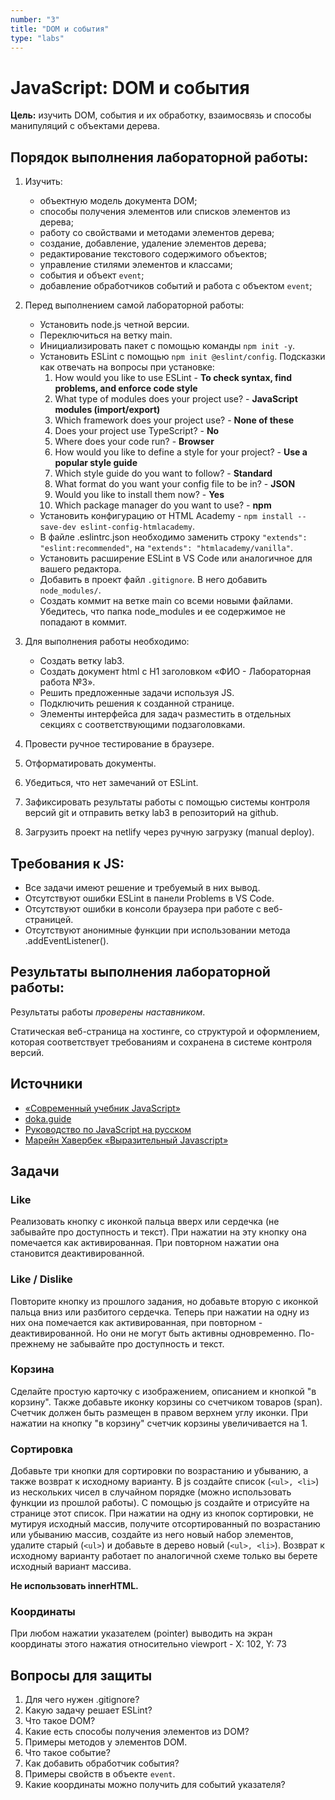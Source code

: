 ```yaml
---
number: "3"
title: "DOM и события"
type: "labs"
---
```


# JavaScript: DOM и события

**Цель:** изучить DOM, события и их обработку, взаимосвязь и способы манипуляций с объектами дерева.

## Порядок выполнения лабораторной работы:

1. Изучить:

   - объектную модель документа DOM;
   - способы получения элементов или списков элементов из дерева;
   - работу со свойствами и методами элементов дерева;
   - создание, добавление, удаление элементов дерева;
   - редактирование текстового содержимого объектов;
   - управление стилями элементов и классами;
   - события и объект `event`;
   - добавление обработчиков событий и работа с объектом `event`;

1. Перед выполнением самой лабораторной работы:

   - Установить node.js четной версии.
   - Переключиться на ветку main.
   - Инициализировать пакет с помощью команды `npm init -y`.
   - Установить ESLint с помощью `npm init @eslint/config`. Подсказки как отвечать на вопросы при установке:
     1. How would you like to use ESLint - **To check syntax, find problems, and enforce code style**
     1. What type of modules does your project use? - **JavaScript modules (import/export)**
     1. Which framework does your project use? - **None of these**
     1. Does your project use TypeScript? - **No**
     1. Where does your code run? - **Browser**
     1. How would you like to define a style for your project? - **Use a popular style guide**
     1. Which style guide do you want to follow? - **Standard**
     1. What format do you want your config file to be in? - **JSON**
     1. Would you like to install them now? - **Yes**
     1. Which package manager do you want to use? - **npm**
   - Установить конфигурацию от HTML Academy - `npm install --save-dev eslint-config-htmlacademy`.
   - В файле .eslintrc.json необходимо заменить строку `"extends": "eslint:recommended"`, на `"extends": "htmlacademy/vanilla"`.
   - Установить расширение ESLint в VS Code или аналогичное для вашего редактора.
   - Добавить в проект файл `.gitignore`. В него добавить `node_modules/`.
   - Создать коммит на ветке main со всеми новыми файлами. Убедитесь, что папка node_modules и ее содержимое не попадают в коммит.

1. Для выполнения работы необходимо:

   - Создать ветку lab3.
   - Создать документ html с H1 заголовком «ФИО - Лабораторная работа №3».
   - Решить предложенные задачи используя JS.
   - Подключить решения к созданной странице.
   - Элементы интерфейса для задач разместить в отдельных секциях с соответствующими подзаголовками.

1. Провести ручное тестирование в браузере.
1. Отформатировать документы.
1. Убедиться, что нет замечаний от ESLint.
1. Зафиксировать результаты работы с помощью системы контроля версий git и отправить ветку lab3 в репозиторий на github.
1. Загрузить проект на netlify через ручную загрузку (manual deploy).

## Требования к JS:

- Все задачи имеют решение и требуемый в них вывод.
- Отсутствуют ошибки ESLint в панели Problems в VS Code.
- Отсутствуют ошибки в консоли браузера при работе с веб-страницей.
- Отсутствуют анонимные функции при использовании метода .addEventListener().

## Результаты выполнения лабораторной работы:

Результаты работы _проверены наставником_.

Статическая веб-страница на хостинге, со структурой и оформлением, которая соответствует требованиям и сохранена в системе контроля версий.

## Источники

- [«Современный учебник JavaScript»](https://learn.javascript.ru/)
- [doka.guide](https://doka.guide/js/)
- [Руководство по JavaScript на русском](https://developer.mozilla.org/ru/docs/Web/JavaScript)
- [Марейн Хавербек «Выразительный Javascript»](https://karmazzin.gitbook.io/eloquentjavascript_ru/)

## Задачи

### Like

Реализовать кнопку с иконкой пальца вверх или сердечка (не забывайте про доступность и текст). При нажатии на эту кнопку она помечается как активированная. При повторном нажатии она становится деактивированной.

### Like / Dislike

Повторите кнопку из прошлого задания, но добавьте вторую с иконкой пальца вниз или разбитого сердечка. Теперь при нажатии на одну из них она помечается как активированная, при повторном - деактивированной. Но они не могут быть активны одновременно. По-прежнему не забывайте про доступность и текст.

### Корзина

Сделайте простую карточку с изображением, описанием и кнопкой "в корзину". Также добавьте иконку корзины со счетчиком товаров (span). Счетчик должен быть размещен в правом верхнем углу иконки. При нажатии на кнопку "в корзину" счетчик корзины увеличивается на 1.

### Сортировка

Добавьте три кнопки для сортировки по возрастанию и убыванию, а также возврат к исходному варианту. В js создайте список (`<ul>, <li>`) из нескольких чисел в случайном порядке (можно использовать функции из прошлой работы). С помощью js создайте и отрисуйте на странице этот список. При нажатии на одну из кнопок сортировки, не мутируя исходный массив, получите отсортированный по возрастанию или убыванию массив, создайте из него новый набор элементов, удалите старый (`<ul>`) и добавьте в дерево новый (`<ul>, <li>`). Возврат к исходному варианту работает по аналогичной схеме только вы берете исходный вариант массива.

**Не использовать innerHTML.**

### Координаты

При любом нажатии указателем (pointer) выводить на экран координаты этого нажатия относительно viewport - X: 102, Y: 73

## Вопросы для защиты

1. Для чего нужен .gitignore?
1. Какую задачу решает ESLint?
1. Что такое DOM?
1. Какие есть способы получения элементов из DOM?
1. Примеры методов у элементов DOM.
1. Что такое событие?
1. Как добавить обработчик события?
1. Примеры свойств в объекте `event`.
1. Какие координаты можно получить для событий указателя?
